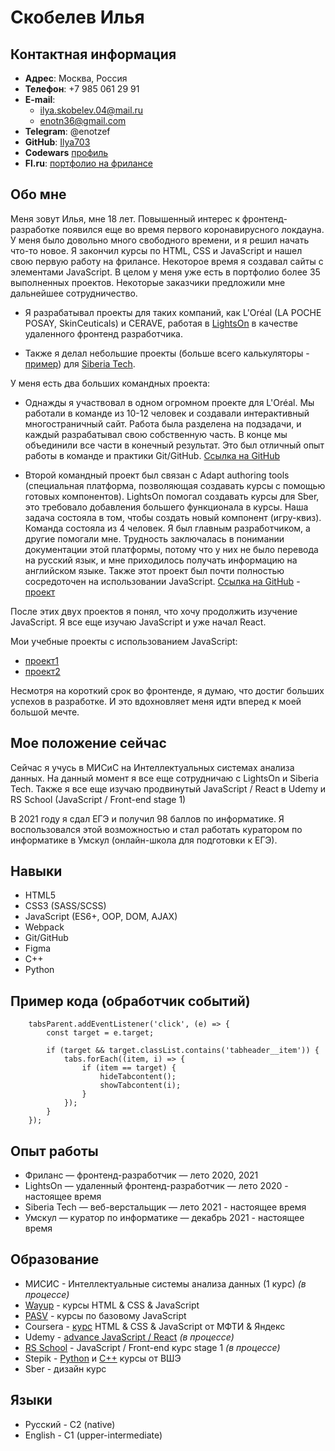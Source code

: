 # **Скобелев Илья**

## **Контактная информация**

* **Адрес**: Москва, Россия
* **Телефон**: +7 985 061 29 91 
* **E-mail**: 
    * ilya.skobelev.04@mail.ru
    * enotn36@gmail.com
* **Telegram**: @enotzef
* **GitHub**: [Ilya703](https://github.com/Ilya703)
* **Codewars** [профиль](https://www.codewars.com/users/Ilya703)
* **Fl.ru**: [портфолио на фрилансе](https://www.fl.ru/users/ilyaskobelev04/portfolio/#/)

## **Обо мне**

Меня зовут Илья, мне 18 лет. Повышенный интерес к фронтенд-разработке появился еще во время первого коронавирусного локдауна. У меня было довольно много свободного времени, и я решил начать что-то новое. Я закончил курсы по HTML, CSS и JavaScript и нашел свою первую работу на фрилансе. Некоторое время я создавал сайты с элементами JavaScript. В целом у меня уже есть в портфолио более 35 выполненных проектов. Некоторые заказчики предложили мне дальнейшее сотрудничество.

* Я разрабатывал проекты для таких компаний, как L'Oréal (LA POCHE POSAY, SkinCeuticals) и CERAVE, работая в [LightsOn](https://lights-on.pro/) в качестве удаленного фронтенд разработчика.

* Также я делал небольшие проекты (больше всего калькуляторы - [пример](https://ilya703.github.io/Calculator-Dollar-2/)) для [Siberia Tech](https://siberia-tech.ru/). 

У меня есть два больших командных проекта:

* Однажды я участвовал в одном огромном проекте для L'Oréal. Мы работали в команде из 10-12 человек и создавали интерактивный многостраничный сайт. Работа была разделена на подзадачи, и каждый разрабатывал свою собственную часть. В конце мы объединили все части в конечный результат. Это был отличный опыт работы в команде и практики Git/GitHub. [Ссылка на GitHub](https://github.com/vonLiebermann/Tender)

* Второй командный проект был связан с Adapt authoring tools (специальная платформа, позволяющая создавать курсы с помощью готовых компонентов). LightsOn помогал создавать курсы для Sber, это требовало добавления большего функционала в курсы. Наша задача состояла в том, чтобы создать новый компонент (игру-квиз). Команда состояла из 4 человек. Я был главным разработчиком, а другие помогали мне. Трудность заключалась в понимании документации этой платформы, потому что у них не было перевода на русский язык, и мне приходилось получать информацию на английском языке. Также этот проект был почти полностью сосредоточен на использовании JavaScript. [Ссылка на GitHub](https://github.com/Ilya703/adapt-game) - [проект](https://ilya703.github.io/game)

После этих двух проектов я понял, что хочу продолжить изучение JavaScript. Я все еще изучаю JavaScript и уже начал React.

Мои учебные проекты с использованием JavaScript:

* [проект1](https://ilya703.github.io/Education-project-3/)
* [проект2](https://ilya703.github.io/Education-project-2/)

Несмотря на короткий срок во фронтенде, я думаю, что достиг больших успехов в разработке. И это вдохновляет меня идти вперед к моей большой мечте.

## **Мое положение сейчас**

Сейчас я учусь в МИСиС на Интеллектуальных системах анализа данных. На данный момент я все еще сотрудничаю с LightsOn и Siberia Tech. Также я все еще изучаю продвинутый JavaScript / React в Udemy и RS School (JavaScript / Front-end stage 1)

В 2021 году я сдал ЕГЭ и получил 98 баллов по информатике. Я воспользовался этой возможностью и стал работать куратором по информатике в Умскул (онлайн-школа для подготовки к ЕГЭ).

## **Навыки**

* HTML5
* CSS3 (SASS/SCSS)
* JavaScript (ES6+, OOP, DOM, AJAX)
* Webpack
* Git/GitHub
* Figma
* C++
* Python 

## **Пример кода (обработчик событий)**

```
    tabsParent.addEventListener('click', (e) => {
        const target = e.target;

        if (target && target.classList.contains('tabheader__item')) {
            tabs.forEach((item, i) => {
                if (item == target) {
                    hideTabcontent();
                    showTabcontent(i);
                }
            });
        }
    });
```

## **Опыт работы**

* Фриланс  —  фронтенд-разработчик  —  лето 2020, 2021
* LightsOn  —  удаленный фронтенд-разработчик  —  лето 2020 - настоящее время
* Siberia Tech  —  веб-верстальщик  —  лето 2021 - настоящее время
* Умскул  —  куратор по информатике  —  декабрь 2021 - настоящее время

## **Образование**

* МИСИС - Интеллектуальные системы анализа данных (1 курс) *(в процессе)*
* [Wayup](https://wayup.in/) - курсы HTML & CSS & JavaScript
* [PASV](https://www.pasv.us/) - курсы по базовому JavaScript
* Coursera - [курс](https://www.coursera.org/specializations/razrabotka-interfeysov) HTML & CSS & JavaScript от МФТИ & Яндекс
* Udemy - [advance JavaScript / React](https://www.udemy.com/course/javascript_full/) *(в процессе)*
* [RS School](https://rs.school/) - JavaScript / Front-end курс stage 1 *(в процессе)*
* Stepik - [Python](https://stepik.org/course/67/syllabus) и [C++](https://stepik.org/course/363/syllabus) курсы от ВШЭ
* Sber - дизайн курс

## **Языки**

* Русский - C2 (native)
* English - C1 (upper-intermediate)
